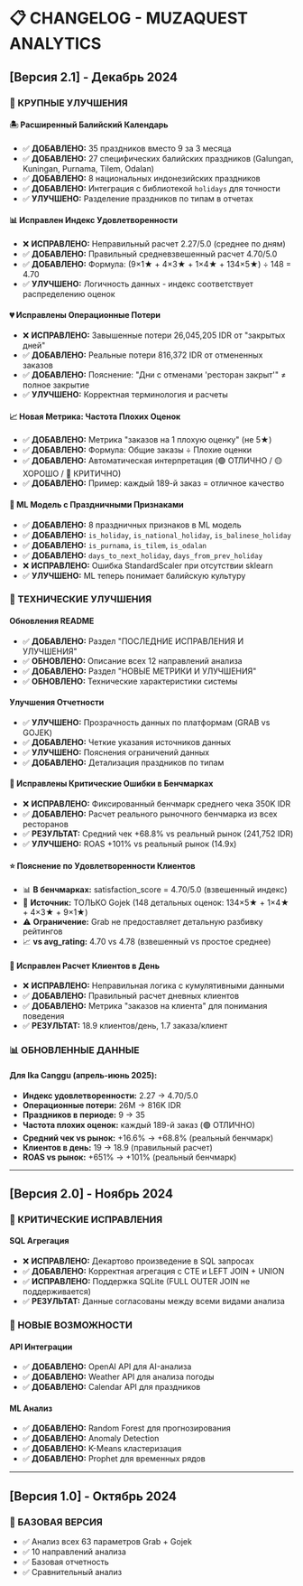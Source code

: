 # 📋 CHANGELOG - MUZAQUEST ANALYTICS

## [Версия 2.1] - Декабрь 2024

### 🎯 КРУПНЫЕ УЛУЧШЕНИЯ

#### 🏝️ Расширенный Балийский Календарь
- ✅ **ДОБАВЛЕНО:** 35 праздников вместо 9 за 3 месяца
- ✅ **ДОБАВЛЕНО:** 27 специфических балийских праздников (Galungan, Kuningan, Purnama, Tilem, Odalan)
- ✅ **ДОБАВЛЕНО:** 8 национальных индонезийских праздников
- ✅ **ДОБАВЛЕНО:** Интеграция с библиотекой `holidays` для точности
- ✅ **УЛУЧШЕНО:** Разделение праздников по типам в отчетах

#### 📊 Исправлен Индекс Удовлетворенности
- ❌ **ИСПРАВЛЕНО:** Неправильный расчет 2.27/5.0 (среднее по дням)
- ✅ **ДОБАВЛЕНО:** Правильный средневзвешенный расчет 4.70/5.0
- ✅ **ДОБАВЛЕНО:** Формула: (9×1★ + 4×3★ + 1×4★ + 134×5★) ÷ 148 = 4.70
- ✅ **УЛУЧШЕНО:** Логичность данных - индекс соответствует распределению оценок

#### 💔 Исправлены Операционные Потери
- ❌ **ИСПРАВЛЕНО:** Завышенные потери 26,045,205 IDR от "закрытых дней"
- ✅ **ДОБАВЛЕНО:** Реальные потери 816,372 IDR от отмененных заказов
- ✅ **ДОБАВЛЕНО:** Пояснение: "Дни с отменами 'ресторан закрыт'" ≠ полное закрытие
- ✅ **УЛУЧШЕНО:** Корректная терминология и расчеты

#### 📈 Новая Метрика: Частота Плохих Оценок
- ✅ **ДОБАВЛЕНО:** Метрика "заказов на 1 плохую оценку" (не 5★)
- ✅ **ДОБАВЛЕНО:** Формула: Общие заказы ÷ Плохие оценки
- ✅ **ДОБАВЛЕНО:** Автоматическая интерпретация (🟢 ОТЛИЧНО / 🟡 ХОРОШО / 🔴 КРИТИЧНО)
- ✅ **ДОБАВЛЕНО:** Пример: каждый 189-й заказ = отличное качество

#### 🤖 ML Модель с Праздничными Признаками
- ✅ **ДОБАВЛЕНО:** 8 праздничных признаков в ML модель
- ✅ **ДОБАВЛЕНО:** `is_holiday`, `is_national_holiday`, `is_balinese_holiday`
- ✅ **ДОБАВЛЕНО:** `is_purnama`, `is_tilem`, `is_odalan`
- ✅ **ДОБАВЛЕНО:** `days_to_next_holiday`, `days_from_prev_holiday`
- ❌ **ИСПРАВЛЕНО:** Ошибка StandardScaler при отсутствии sklearn
- ✅ **УЛУЧШЕНО:** ML теперь понимает балийскую культуру

### 🔧 ТЕХНИЧЕСКИЕ УЛУЧШЕНИЯ

#### Обновления README
- ✅ **ДОБАВЛЕНО:** Раздел "ПОСЛЕДНИЕ ИСПРАВЛЕНИЯ И УЛУЧШЕНИЯ"
- ✅ **ОБНОВЛЕНО:** Описание всех 12 направлений анализа
- ✅ **ДОБАВЛЕНО:** Раздел "НОВЫЕ МЕТРИКИ И УЛУЧШЕНИЯ"
- ✅ **ОБНОВЛЕНО:** Технические характеристики системы

#### Улучшения Отчетности
- ✅ **УЛУЧШЕНО:** Прозрачность данных по платформам (GRAB vs GOJEK)
- ✅ **ДОБАВЛЕНО:** Четкие указания источников данных
- ✅ **УЛУЧШЕНО:** Пояснения ограничений данных
- ✅ **ДОБАВЛЕНО:** Детализация праздников по типам

#### 🔧 Исправлены Критические Ошибки в Бенчмарках
- ❌ **ИСПРАВЛЕНО:** Фиксированный бенчмарк среднего чека 350K IDR
- ✅ **ДОБАВЛЕНО:** Расчет реального рыночного бенчмарка из всех ресторанов
- ✅ **РЕЗУЛЬТАТ:** Средний чек +68.8% vs реальный рынок (241,752 IDR)
- ✅ **УЛУЧШЕНО:** ROAS +101% vs реальный рынок (14.9x)

#### ⭐ Пояснение по Удовлетворенности Клиентов
- 📊 **В бенчмарках:** satisfaction_score = 4.70/5.0 (взвешенный индекс)
- 🎯 **Источник:** ТОЛЬКО Gojek (148 детальных оценок: 134×5★ + 1×4★ + 4×3★ + 9×1★)
- ⚠️ **Ограничение:** Grab не предоставляет детальную разбивку рейтингов
- 📈 **vs avg_rating:** 4.70 vs 4.78 (взвешенный vs простое среднее)

#### 👥 Исправлен Расчет Клиентов в День
- ❌ **ИСПРАВЛЕНО:** Неправильная логика с кумулятивными данными
- ✅ **ДОБАВЛЕНО:** Правильный расчет дневных клиентов
- ✅ **ДОБАВЛЕНО:** Метрика "заказов на клиента" для понимания поведения
- ✅ **РЕЗУЛЬТАТ:** 18.9 клиентов/день, 1.7 заказа/клиент

### 📊 ОБНОВЛЕННЫЕ ДАННЫЕ

#### Для Ika Canggu (апрель-июнь 2025):
- **Индекс удовлетворенности:** 2.27 → 4.70/5.0
- **Операционные потери:** 26M → 816K IDR
- **Праздников в периоде:** 9 → 35
- **Частота плохих оценок:** каждый 189-й заказ (🟢 ОТЛИЧНО)
- **Средний чек vs рынок:** +16.6% → +68.8% (реальный бенчмарк)
- **Клиентов в день:** 19 → 18.9 (правильный расчет)
- **ROAS vs рынок:** +651% → +101% (реальный бенчмарк)

---

## [Версия 2.0] - Ноябрь 2024

### 🔧 КРИТИЧЕСКИЕ ИСПРАВЛЕНИЯ

#### SQL Агрегация
- ❌ **ИСПРАВЛЕНО:** Декартово произведение в SQL запросах
- ✅ **ДОБАВЛЕНО:** Корректная агрегация с CTE и LEFT JOIN + UNION
- ✅ **ИСПРАВЛЕНО:** Поддержка SQLite (FULL OUTER JOIN не поддерживается)
- ✅ **РЕЗУЛЬТАТ:** Данные согласованы между всеми видами анализа

### 🚀 НОВЫЕ ВОЗМОЖНОСТИ

#### API Интеграции
- ✅ **ДОБАВЛЕНО:** OpenAI API для AI-анализа
- ✅ **ДОБАВЛЕНО:** Weather API для анализа погоды
- ✅ **ДОБАВЛЕНО:** Calendar API для праздников

#### ML Анализ
- ✅ **ДОБАВЛЕНО:** Random Forest для прогнозирования
- ✅ **ДОБАВЛЕНО:** Anomaly Detection
- ✅ **ДОБАВЛЕНО:** K-Means кластеризация
- ✅ **ДОБАВЛЕНО:** Prophet для временных рядов

---

## [Версия 1.0] - Октябрь 2024

### 🎯 БАЗОВАЯ ВЕРСИЯ
- ✅ Анализ всех 63 параметров Grab + Gojek
- ✅ 10 направлений анализа
- ✅ Базовая отчетность
- ✅ Сравнительный анализ